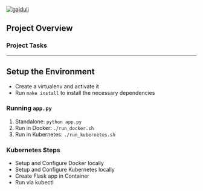 [![gajdulj](https://circleci.com/gh/gajdulj/cloud-devops-capstone.svg?style=svg)](https://app.circleci.com/pipelines/github/gajdulj/cloud-devops-capstone)

## Project Overview


### Project Tasks


---

## Setup the Environment

* Create a virtualenv and activate it
* Run `make install` to install the necessary dependencies

### Running `app.py`

1. Standalone:  `python app.py`
2. Run in Docker:  `./run_docker.sh`
3. Run in Kubernetes:  `./run_kubernetes.sh`

### Kubernetes Steps

* Setup and Configure Docker locally
* Setup and Configure Kubernetes locally
* Create Flask app in Container
* Run via kubectl
